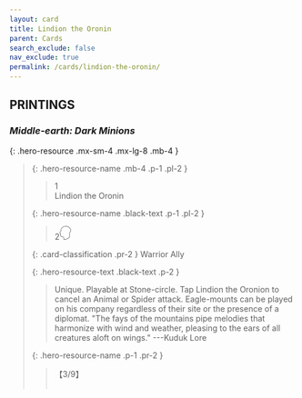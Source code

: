 ```yaml
---
layout: card
title: Lindion the Oronin
parent: Cards
search_exclude: false
nav_exclude: true
permalink: /cards/lindion-the-oronin/
---
```


## PRINTINGS


### _Middle-earth: Dark Minions_

{: .hero-resource .mx-sm-4 .mx-lg-8 .mb-4 }
> {: .hero-resource-name .mb-4 .p-1 .pl-2 }
> > <div class="card-mp">1</div>
> > <div class="card-name">Lindion the Oronin</div>
>
> {: .hero-resource-name .black-text .p-1 .pl-2 }
> > 2![](/assets/images/mind.svg)
>
> {: .card-classification .pr-2 }
> Warrior Ally
>
> {: .hero-resource-text .black-text .p-2 }
> > Unique. Playable at Stone-circle. Tap Lindion the Oronion to cancel an Animal or Spider attack. Eagle-mounts can be played on his company regardless of their site or the presence of a diplomat.  "The fays of the mountains pipe melodies that harmonize with wind and weather, pleasing to the ears of all creatures aloft on wings." ---Kuduk Lore 
> 
> {: .hero-resource-name .p-1 .pr-2 }
> > <div class="card-shield">【3/9】</div>
> > <div class="card-corruption">&nbsp;</div>
